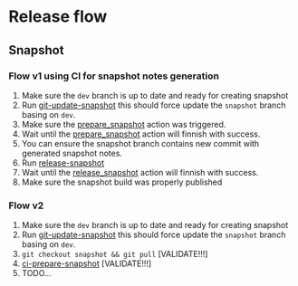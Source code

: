# Release flow

## Snapshot

### Flow v1 using CI for snapshot notes generation

1. Make sure the `dev` branch is up to date and ready for creating snapshot
1. Run [git-update-snapshot](../ops/bash/src/project.sh) this should force update the `snapshot` branch basing on `dev`.
1. Make sure the [prepare_snapshot](../.github/workflows/prepare_snapshot.yml) action was triggered.
1. Wait until the [prepare_snapshot](../.github/workflows/prepare_snapshot.yml) action will finnish with success.
1. You can ensure the snapshot branch contains new commit with generated snapshot notes.
1. Run [release-snapshot](../ops/bash/src/project.sh)
1. Wait until the [release_snapshot](../.github/workflows/release_snapshot.yml) action will finnish with success.
1. Make sure the snapshot build was properly published

### Flow v2 

1. Make sure the `dev` branch is up to date and ready for creating snapshot
1. Run [git-update-snapshot](../ops/bash/src/project.sh) this should force update the `snapshot` branch basing on `dev`.
1. `git checkout snapshot && git pull`  [VALIDATE!!!]
1. [ci-prepare-snapshot](../ops/bash/src/project.sh) [VALIDATE!!!]
1. TODO...
